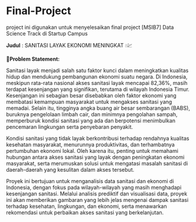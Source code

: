 # Final-Project

project ini digunakan untuk menyelesaikan final project [MSIB7] Data Science Track di Startup Campus

**Judul** : SANITASI LAYAK EKONOMI MENINGKAT 💧💹


📢**Problem Statement:**

Sanitasi layak menjadi salah satu faktor kunci dalam meningkatkan kualitas hidup dan mendukung pembangunan ekonomi suatu negara. Di Indonesia, meskipun rata-rata nasional akses sanitasi layak mencapai 82,36%, masih terdapat kesenjangan yang signifikan, terutama di wilayah Indonesia Timur. Kesenjangan ini sebagian besar disebabkan oleh faktor ekonomi yang membatasi kemampuan masyarakat untuk mengakses sanitasi yang memadai. Selain itu, tingginya angka buang air besar sembarangan (BABS), buruknya pengelolaan limbah cair, dan minimnya pengolahan sampah, memperburuk kondisi sanitasi yang ada dan berpotensi menimbulkan pencemaran lingkungan serta penyebaran penyakit.

Kondisi sanitasi yang tidak layak berkontribusi terhadap rendahnya kualitas kesehatan masyarakat, menurunnya produktivitas, dan terhambatnya pertumbuhan ekonomi lokal. Oleh karena itu, penting untuk memahami hubungan antara akses sanitasi yang layak dengan peningkatan ekonomi masyarakat, serta merumuskan solusi untuk mengatasi masalah sanitasi di daerah-daerah yang kesulitan dalam akses tersebut.

Proyek ini bertujuan untuk menganalisis data sanitasi dan ekonomi di Indonesia, dengan fokus pada wilayah-wilayah yang masih menghadapi kesenjangan sanitasi. Melalui analisis prediktif dan visualisasi data, proyek ini akan memberikan gambaran yang lebih jelas mengenai dampak sanitasi terhadap kesehatan, lingkungan, dan ekonomi, serta menawarkan rekomendasi untuk perbaikan akses sanitasi yang berkelanjutan.
